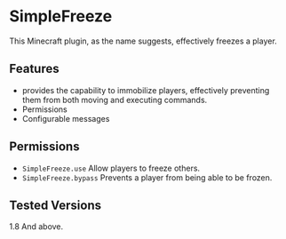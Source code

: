 # SimpleFreeze
This Minecraft plugin, as the name suggests, effectively freezes a player.


## Features
- provides the capability to immobilize players, effectively preventing them from both moving and executing commands.
- Permissions
- Configurable messages

## Permissions
- ```SimpleFreeze.use``` Allow players to freeze others.
- ```SimpleFreeze.bypass``` Prevents a player from being able to be frozen.

## Tested Versions
1.8 And above.
